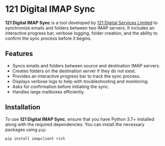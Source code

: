 # 121 Digital IMAP Sync

**121 Digital IMAP Sync** is a tool developed by [121 Digital Services Limited](https://www.121digital.co.uk) to synchronize emails and folders between two IMAP servers. It includes an interactive progress bar, verbose logging, folder creation, and the ability to confirm the sync process before it begins.

## Features

- Syncs emails and folders between source and destination IMAP servers.
- Creates folders on the destination server if they do not exist.
- Provides an interactive progress bar to track the sync process.
- Displays verbose logs to help with troubleshooting and monitoring.
- Asks for confirmation before initiating the sync.
- Handles large mailboxes efficiently.

## Installation

To use **121 Digital IMAP Sync**, ensure that you have Python 3.7+ installed along with the required dependencies. You can install the necessary packages using `pip`:

```bash
pip install imapclient rich
